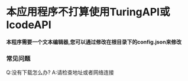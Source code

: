 # 本应用程序不打算使用TuringAPI或IcodeAPI

**本程序需要一个文本编辑器,您可以通过修改在根目录下的config.json来修改**

### 常见问题
Q:没有下载怎么办?
A:请检查地址或者网络连接
